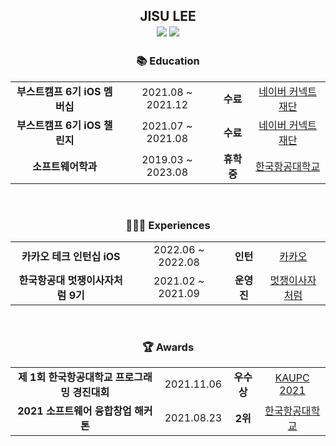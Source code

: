 <div align="center">
  <h2> 
    <span> JISU LEE </span>
    </br>
    <img src="https://hits.seeyoufarm.com/api/count/incr/badge.svg?url=https%3A%2F%2Fgithub.com%2Ftmfrlrkvlek&count_bg=%234A75FF&title_bg=%23FDFDFC&icon=&icon_color=%23E7E7E7&title=%F0%9F%91%8B&edge_flat=true"/> 
    <a href="https://solved.ac/wltn2814">
      <img src="http://mazassumnida.wtf/api/mini/generate_badge?boj=wltn2814"/>
    </a>
  </h2>
  
  <h3>📚 Education</h3>
  <table>
    <tr align="center">
      <td> <b>부스트캠프 6기 iOS 멤버십</b> </td>
      <td> 2021.08 ~ 2021.12 </td>
      <td> <b>수료</b> </td>
      <td> <a href="https://www.connect.or.kr/">네이버 커넥트재단</a>
    </tr><tr align="center">
      <td> <b>부스트캠프 6기 iOS 챌린지</b> </td>
      <td> 2021.07 ~ 2021.08 </td>
      <td> <b>수료</b> </td>
      <td> <a href="https://www.connect.or.kr/">네이버 커넥트재단</a>
    </tr><tr align="center">
      <td> <b>소프트웨어학과</b> </td>
      <td> 2019.03 ~ 2023.08 </td>
      <td> <b>휴학중</b> </td>
      <td> <a href="http://www.hangkong.ac.kr/web/index.do">한국항공대학교</a>
    </tr>
  </table>
  <br>

  <h3>🙋🏻‍♂️ Experiences</h3>
  <table>
    <tr align="center">
      <td> <b>카카오 테크 인턴십 iOS</b> </td>
      <td> 2022.06 ~ 2022.08 </td>
      <td> <b>인턴</b> </td>
      <td> <a href="https://www.kakaocorp.com/page/">카카오</a> </td>
    </tr><tr align="center">
      <td> <b>한국항공대 멋쟁이사자처럼 9기</b> </td>
      <td> 2021.02 ~ 2021.09 </td>
      <td> <b>운영진</b> </td>
      <td> <a href="https://www.likelion.net/">멋쟁이사자처럼</a> </td>
    </tr>
  </table>
  <br>

  <h3>🏆 Awards</h3>
  <table style="text-align: center;">
    <tr align="center">
      <td> <b>제 1회 한국항공대학교 프로그래밍 경진대회</b> </td>
      <td> 2021.11.06 </td>
      <td> <b>우수상</b> </td>
      <td> <a href="https://www.kaupc2021.com/">KAUPC 2021</a> </td>
    </tr><tr align="center">
      <td> <b>2021 소프트웨어 융합창업 해커톤</b> </td>
      <td> 2021.08.23 </td>
      <td> <b>2위</b> </td>
      <td> <a href="http://www.hangkong.ac.kr/web/index.do">한국항공대학교</a>
    </tr>
  </table>
</div>



